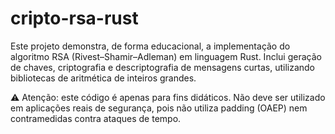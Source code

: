 # cripto-rsa-rust
Este projeto demonstra, de forma educacional, a implementação do algoritmo RSA (Rivest–Shamir–Adleman) em linguagem Rust.
Inclui geração de chaves, criptografia e descriptografia de mensagens curtas, utilizando bibliotecas de aritmética de inteiros grandes.

⚠️ Atenção: este código é apenas para fins didáticos.
Não deve ser utilizado em aplicações reais de segurança, pois não utiliza padding (OAEP) nem contramedidas contra ataques de tempo.
